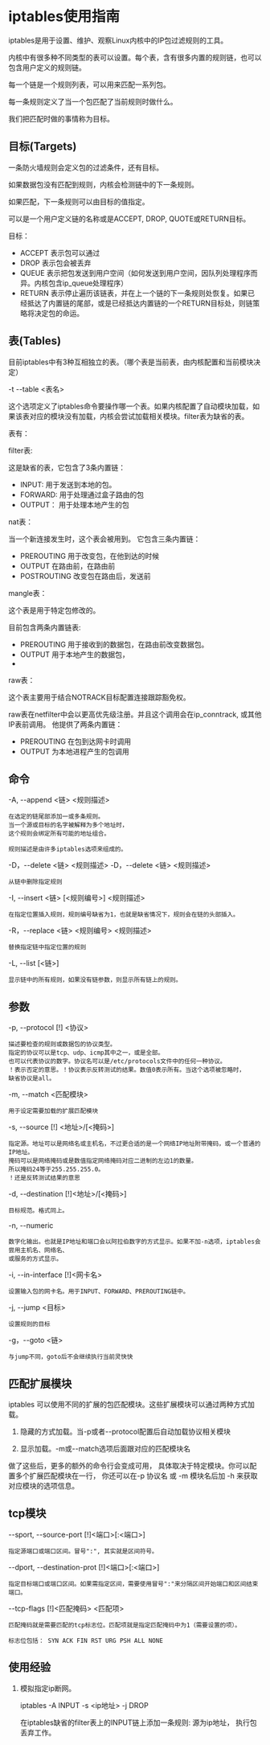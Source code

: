 # iptables使用指南

iptables是用于设置、维护、观察Linux内核中的IP包过滤规则的工具。

内核中有很多种不同类型的表可以设置。每个表，含有很多内置的规则链，也可以包含用户定义的规则链。

每一个链是一个规则列表，可以用来匹配一系列包。

每一条规则定义了当一个包匹配了当前规则时做什么。

我们把匹配时做的事情称为目标。


## 目标(Targets)

一条防火墙规则会定义包的过滤条件，还有目标。

如果数据包没有匹配到规则，内核会检测链中的下一条规则。

如果匹配，下一条规则可以由目标的值指定。

可以是一个用户定义链的名称或是ACCEPT, DROP, QUOTE或RETURN目标。

目标：

* ACCEPT 	表示包可以通过
* DROP		表示包会被丢弃
* QUEUE		表示把包发送到用户空间（如何发送到用户空间，因队列处理程序而异。内核包含ip_queue处理程序）
* RETURN	表示停止遍历该链表，并在上一个链的下一条规则处恢复。如果已经抵达了内置链的尾部，或是已经抵达内置链的一个RETURN目标处，则链策略将决定包的命运。

## 表(Tables)

目前iptables中有3种互相独立的表。（哪个表是当前表，由内核配置和当前模块决定）

-t --table <表名>

这个选项定义了iptables命令要操作哪一个表。如果内核配置了自动模块加载，如果该表对应的模块没有加载，内核会尝试加载相关模块。filter表为缺省的表。

表有：

filter表:

这是缺省的表，它包含了3条内置链：

* INPUT: 	用于发送到本地的包。
* FORWARD: 	用于处理通过盒子路由的包
* OUTPUT：	用于处理本地产生的包

nat表：

当一个新连接发生时，这个表会被用到。
它包含三条内置链：
* PREROUTING	用于改变包，在他到达的时候
* OUTPUT	在路由前，在路由前
* POSTROUTING	改变包在路由后，发送前

mangle表：

这个表是用于特定包修改的。

目前包含两条内置链表:
* PREROUTING 	用于接收到的数据包，在路由前改变数据包。
* OUTPUT	用于本地产生的数据包， 
*
raw表：

这个表主要用于结合NOTRACK目标配置连接跟踪豁免权。

raw表在netfilter中会以更高优先级注册。并且这个调用会在ip_conntrack, 或其他IP表前调用。
他提供了两条内置链：
* PREROUTING	在包到达网卡时调用
* OUTPUT	为本地进程产生的包调用


## 命令

-A, --append <链> <规则描述>

	在选定的链尾部添加一或多条规则。
	当一个源或目标的名字被解释为多个地址时，
	这个规则会绑定所有可能的地址组合。

	规则描述是由许多iptables选项来组成的。

-D，--delete <链> <规则描述>
-D，--delete <链> <规则描述>

	从链中删除指定规则

-I, --insert <链> [<规则编号>] <规则描述>
	
	在指定位置插入规则，规则编号缺省为1，也就是缺省情况下，规则会在链的头部插入。


-R，--replace <链> <规则编号> <规则描述>
	
	替换指定链中指定位置的规则

-L, --list [<链>]
	
	显示链中的所有规则，如果没有链参数，则显示所有链上的规则。


## 参数

-p, --protocol [!] <协议>
	
	描述要检查的规则或数据包的协议类型。
	指定的协议可以是tcp、udp、icmp其中之一，或是全部。
	也可以代表协议的数字。协议名可以是/etc/protocols文件中的任何一种协议。
	！表示否定的意思。！协议表示反转测试的结果。数值0表示所有。当这个选项被忽略时，
	缺省协议是all。

-m, --match <匹配模块>
	
	用于设定需要加载的扩展匹配模块

-s, --source [!] <地址>/[<掩码>]

	指定源。地址可以是网络名或主机名，不过更合适的是一个网络IP地址附带掩码，或一个普通的IP地址。
	掩码可以是网络掩码或是数值指定网络掩码对应二进制的左边1的数量。
	所以掩码24等于255.255.255.0。
	！还是反转测试结果的意思

	
-d, --destination [!]<地址>/[<掩码>]

	目标规范。格式同上。


-n, --numeric

	数字化输出。也就是IP地址和端口会以阿拉伯数字的方式显示。如果不加-n选项，iptables会尝用主机名、网络名、
	或服务的方式显示。

-i, --in-interface [!]<网卡名>
	
	设置输入包的网卡名。用于INPUT、FORWARD、PREROUTING链中。

-j, --jump <目标>

	设置规则的目标

-g，--goto <链>
	
	与jump不同，goto后不会继续执行当前灵快快


## 匹配扩展模块

iptables 可以使用不同的扩展的包匹配模块。这些扩展模块可以通过两种方式加载。

1. 隐藏的方式加载。当-p或者--protocol配置后自动加载协议相关模块

2. 显示加载。-m或--match选项后面跟对应的匹配模块名

做了这些后，更多的额外的命令行会变成可用， 具体取决于特定模块。你可以配置多个扩展匹配模块在一行，
你还可以在-p 协议名 或 -m 模块名后加 -h 来获取对应模块的选项信息。

## tcp模块

--sport, --source-port [!]<端口>[:<端口>]

	指定源端口或端口区间。冒号":", 其实就是区间符号。
	
	
--dport, --destination-prot [!]<端口>[:<端口>]

	指定目标端口或端口区间。如果需指定区间，需要使用冒号":"来分隔区间开始端口和区间结束端口。

--tcp-flags [!]<匹配掩码> <匹配项>

	匹配掩码就是需要匹配的tcp标志位。匹配项就是指定匹配掩码中为1（需要设置的项）。

	标志位包括： SYN ACK FIN RST URG PSH ALL NONE

## 使用经验

1. 模拟指定ip断网。

	iptables -A INPUT -s <ip地址> -j DROP

	在iptables缺省的filter表上的INPUT链上添加一条规则: 源为ip地址， 执行包丢弃工作。


